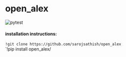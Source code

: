 # open_alex
![pytest](https://github.com/sarojsathish/open_alex/actions/workflows/pytest.yml/badge.svg) <br>

#### installation instructions:
`!git clone https://github.com/sarojsathish/open_alex` <br>
`!pip install open_alex/
